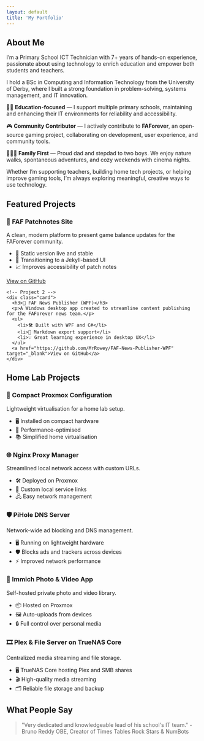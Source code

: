```yaml
---
layout: default
title: 'My Portfolio'
---
```


<!-- About Me -->
<section class="section about-section fade-up" id="about">
  <div class="container">
    <h2>About Me</h2>
    <p>
      I’m a Primary School ICT Technician with 7+ years of hands-on experience, passionate about using technology to enrich education and empower both students and teachers.
    </p>
    <p>
      I hold a BSc in Computing and Information Technology from the University of Derby, where I built a strong foundation in problem-solving, systems management, and IT innovation.
    </p>
    <p>
      👨‍🏫 <strong>Education-focused</strong> — I support multiple primary schools, maintaining and enhancing their IT environments for reliability and accessibility.
    </p>
    <p>
      🎮 <strong>Community Contributor</strong> — I actively contribute to <strong>FAForever</strong>, an open-source gaming project, collaborating on development, user experience, and community tools.
    </p>
    <p>
      👨‍👩‍👦 <strong>Family First</strong> — Proud dad and stepdad to two boys. We enjoy nature walks, spontaneous adventures, and cozy weekends with cinema nights.
    </p>
    <p>
      Whether I’m supporting teachers, building home tech projects, or helping improve gaming tools, I’m always exploring meaningful, creative ways to use technology.
    </p>
  </div>
</section>

<!-- Featured Projects Section -->
<section class="section">
  <h2>Featured Projects</h2>
  <div class="grid">
    <!-- Project 1 -->
    <div class="card">
      <h3>🎯 FAF Patchnotes Site</h3>
      <p>A clean, modern platform to present game balance updates for the FAForever community.</p>
      <ul>
        <li>🧩 Static version live and stable</li>
        <li>🎨 Transitioning to a Jekyll-based UI</li>
        <li>📈 Improves accessibility of patch notes</li>
      </ul>
      <a href="https://github.com/MrRowey/FAF-Patchnotes-Site" target="_blank">View on GitHub</a>
    </div>

    <!-- Project 2 -->
    <div class="card">
      <h3>📰 FAF News Publisher (WPF)</h3>
      <p>A Windows desktop app created to streamline content publishing for the FAForever news team.</p>
      <ul>
        <li>🛠 Built with WPF and C#</li>
        <li>📝 Markdown export support</li>
        <li>💡 Great learning experience in desktop UX</li>
      </ul>
      <a href="https://github.com/MrRowey/FAF-News-Publisher-WPF" target="_blank">View on GitHub</a>
    </div>

  </div>
</section>

<!-- Home Lab Projects Section -->
<section class="section">
  <h2>Home Lab Projects</h2>
  <div class="grid">
    <!-- Project Cards -->
    <div class="card">
      <h3>🔧 Compact Proxmox Configuration</h3>
      <p>Lightweight virtualisation for a home lab setup.</p>
      <ul>
        <li>🖥️ Installed on compact hardware</li>
        <li>🚀 Performance-optimised</li>
        <li>📚 Simplified home virtualisation</li>
      </ul>
    </div>
    <div class="card">
      <h3>🌐 Nginx Proxy Manager</h3>
      <p>Streamlined local network access with custom URLs.</p>
      <ul>
        <li>🛠 Deployed on Proxmox</li>
        <li>🔗 Custom local service links</li>
        <li>🖧 Easy network management</li>
      </ul>
    </div>
    <div class="card">
      <h3>🛡️ PiHole DNS Server</h3>
      <p>Network-wide ad blocking and DNS management.</p>
      <ul>
        <li>🖥️ Running on lightweight hardware</li>
        <li>🛡️ Blocks ads and trackers across devices</li>
        <li>⚡ Improved network performance</li>
      </ul>
    </div>
    <div class="card">
      <h3>📸 Immich Photo & Video App</h3>
      <p>Self-hosted private photo and video library.</p>
      <ul>
        <li>📦 Hosted on Proxmox</li>
        <li>🖼️ Auto-uploads from devices</li>
        <li>🔒 Full control over personal media</li>
      </ul>
    </div>
    <div class="card">
      <h3>🎞️ Plex & File Server on TrueNAS Core</h3>
      <p>Centralized media streaming and file storage.</p>
      <ul>
        <li>🖥️ TrueNAS Core hosting Plex and SMB shares</li>
        <li>🎬 High-quality media streaming</li>
        <li>🗂️ Reliable file storage and backup</li>
      </ul>
    </div>
  </div>
</section>

<!-- Testimonials -->
<section id="testimonials">
  <h2>What People Say</h2>
  <blockquote>
    <p>"Very dedicated and knowledgeable lead of his school's IT team." - Bruno Reddy OBE, Creator of Times Tables Rock Stars & NumBots</p>
  </blockquote>
</section>
